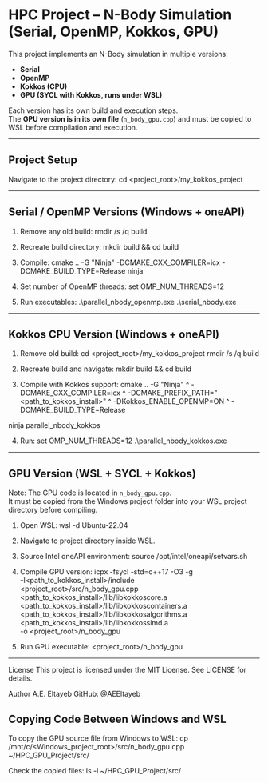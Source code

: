 # HPC Project – N-Body Simulation (Serial, OpenMP, Kokkos, GPU)

This project implements an N-Body simulation in multiple versions:
- **Serial**
- **OpenMP**
- **Kokkos (CPU)**
- **GPU (SYCL with Kokkos, runs under WSL)**

Each version has its own build and execution steps.  
The **GPU version is in its own file** (`n_body_gpu.cpp`) and must be copied to WSL before compilation and execution.  

---

## Project Setup
Navigate to the project directory:
cd <project_root>/my_kokkos_project

---

## Serial / OpenMP Versions (Windows + oneAPI)
1. Remove any old build:
rmdir /s /q build

2. Recreate build directory:
mkdir build && cd build

3. Compile:
cmake .. -G "Ninja" -DCMAKE_CXX_COMPILER=icx -DCMAKE_BUILD_TYPE=Release
ninja

4. Set number of OpenMP threads:
set OMP_NUM_THREADS=12

5. Run executables:
.\parallel_nbody_openmp.exe
.\serial_nbody.exe

---

## Kokkos CPU Version (Windows + oneAPI)
1. Remove old build:
cd <project_root>/my_kokkos_project
rmdir /s /q build

2. Recreate build and navigate:
mkdir build && cd build

3. Compile with Kokkos support:
cmake .. -G "Ninja" ^
-DCMAKE_CXX_COMPILER=icx ^
-DCMAKE_PREFIX_PATH="<path_to_kokkos_install>" ^
-DKokkos_ENABLE_OPENMP=ON ^
-DCMAKE_BUILD_TYPE=Release

ninja parallel_nbody_kokkos

4. Run:
set OMP_NUM_THREADS=12
.\parallel_nbody_kokkos.exe

---

## GPU Version (WSL + SYCL + Kokkos)
Note: The GPU code is located in `n_body_gpu.cpp`.  
It must be copied from the Windows project folder into your WSL project directory before compiling.

1. Open WSL:
wsl -d Ubuntu-22.04

2. Navigate to project directory inside WSL.

3. Source Intel oneAPI environment:
source /opt/intel/oneapi/setvars.sh

4. Compile GPU version:
icpx -fsycl -std=c++17 -O3 -g \
    -I<path_to_kokkos_install>/include \
    <project_root>/src/n_body_gpu.cpp \
    <path_to_kokkos_install>/lib/libkokkoscore.a \
    <path_to_kokkos_install>/lib/libkokkoscontainers.a \
    <path_to_kokkos_install>/lib/libkokkosalgorithms.a \
    <path_to_kokkos_install>/lib/libkokkossimd.a \
    -o <project_root>/n_body_gpu

5. Run GPU executable:
<project_root>/n_body_gpu

---

License
This project is licensed under the MIT License.
See LICENSE for details.

Author
A.E. Eltayeb
GitHub: @AEEltayeb

## Copying Code Between Windows and WSL
To copy the GPU source file from Windows to WSL:
cp /mnt/c/<Windows_project_root>/src/n_body_gpu.cpp ~/HPC_GPU_Project/src/

Check the copied files:
ls -l ~/HPC_GPU_Project/src/
